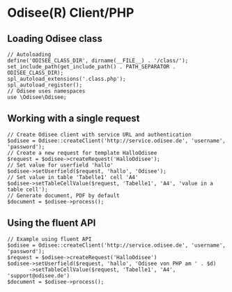 # Odisee(R) Client/PHP

## Loading Odisee class

    // Autoloading
    define('ODISEE_CLASS_DIR', dirname(__FILE__) . '/class/');
    set_include_path(get_include_path() . PATH_SEPARATOR . ODISEE_CLASS_DIR);
    spl_autoload_extensions('.class.php');
    spl_autoload_register();
    // Odisee uses namespaces
    use \Odisee\Odisee;

## Working with a single request

    // Create Odisee client with service URL and authentication
    $odisee = Odisee::createClient('http://service.odisee.de', 'username', 'password');
    // Create a new request for template HalloOdisee
    $request = $odisee->createRequest('HalloOdisee');
    // Set value for userfield 'hallo'
    $odisee->setUserfield($request, 'hallo', 'Odisee');
    // Set value in table 'Tabelle1' cell 'A4'
    $odisee->setTableCellValue($request, 'Tabelle1', 'A4', 'value in a table cell');
    // Generate document, PDF by default
    $document = $odisee->process();

## Using the fluent API

    // Example using fluent API
    $odisee = Odisee::createClient('http://service.odisee.de', 'username', 'password');
    $request = $odisee->createRequest('HalloOdisee')
    $odisee->setUserfield($request, 'hallo', 'Odisee von PHP am ' . $d)
           ->setTableCellValue($request, 'Tabelle1', 'A4', 'support@odisee.de')
    $document = $odisee->process();
